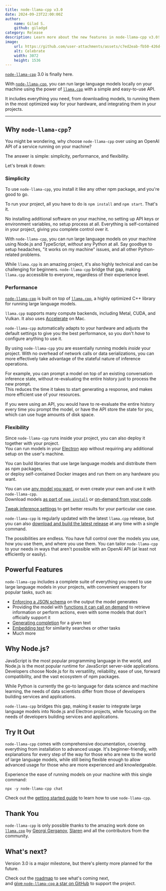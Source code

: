 ```yaml
---
title: node-llama-cpp v3.0
date: 2024-09-23T22:00:00Z
author:
    name: Gilad S.
    github: giladgd
category: Release
description: Learn more about the new features in node-llama-cpp v3.0!
image:
    url: https://github.com/user-attachments/assets/c7ed2eab-fb50-426d-9019-aed40147f30e
    alt: Celebrate
    width: 3072
    height: 1536
---
```

[`node-llama-cpp`](https://node-llama-cpp.withcat.ai) 3.0 is finally here.

With [`node-llama-cpp`](https://node-llama-cpp.withcat.ai), you can run large language models locally on your machine using the power of [`llama.cpp`](https://github.com/ggerganov/llama.cpp) with a simple and easy-to-use API.

It includes everything you need, from downloading models, to running them in the most optimized way for your hardware, and integrating them in your projects.

---

## Why `node-llama-cpp`?
You might be wondering, why choose `node-llama-cpp` over using an OpenAI API of a service running on your machine?

The answer is simple: simplicity, performance, and flexibility.

Let's break it down:

### Simplicity
To use `node-llama-cpp`, you install it like any other npm package, and you're good to go.

To run your project, all you have to do is `npm install` and `npm start`. That's it.

No installing additional software on your machine, no setting up API keys or environment variables, no setup process at all.
Everything is self-contained in your project, giving you complete control over it.

With `node-llama-cpp`, you can run large language models on your machine using Node.js and TypeScript, _without_ any Python at all.
Say goodbye to setup headaches, "it works on my machine" issues, and all other Python-related problems.

While `llama.cpp` is an amazing project, it's also highly technical and can be challenging for beginners.
`node-llama-cpp` bridge that gap, making `llama.cpp` accessible to everyone, regardless of their experience level.

### Performance
[`node-llama-cpp`](https://node-llama-cpp.withcat.ai) is built on top of [`llama.cpp`](https://github.com/ggerganov/llama.cpp), a highly optimized C++ library for running large language models.

`llama.cpp` supports many compute backends, including Metal, CUDA, and Vulkan. It also uses [Accelerate](https://developer.apple.com/accelerate/) on Mac.

`node-llama-cpp` automatically adapts to your hardware and adjusts the default settings to give you the best performance,
so you don't _have_ to configure anything to use it.

By using `node-llama-cpp` you are essentially running models _inside_ your project.
With no overhead of network calls or data serializations,
you can more effectively take advantage of the stateful nature of inference operations.

For example, you can prompt a model on top of an existing conversation inference state,
without re-evaluating the entire history just to process the new prompt.
<br/>
This reduces the time it takes to start generating a response, and makes more efficient use of your resources.

If you were using an API, you would have to re-evaluate the entire history every time you prompt the model,
or have the API store the state for you, which can use huge amounts of disk space.

### Flexibility
Since `node-llama-cpp` runs inside your project, you can also deploy it together with your project.
<br/>
You can run models in your [Electron](../guide/electron.md) app without requiring any additional setup on the user's machine.

You can build libraries that use large language models and distribute them as npm packages,
<br/>
or deploy self-contained Docker images and run them on any hardware you want.

You can use [any model you want](../guide/choosing-a-model.md), or even create your own and use it with `node-llama-cpp`.
<br/>
Download models [as part of `npm install`](../guide/downloading-models.md) or [on-demand from your code](../guide/downloading-models.md#programmatic).

[Tweak inference settings](../guide/chat-session.md#repeat-penalty) to get better results for your particular use case.

`node-llama-cpp` is regularly updated with the latest `llama.cpp` release,
but you can also [download and build the latest release](../guide/building-from-source.md#download-new-release) at any time with a single command.

The possibilities are endless.
You have full control over the models you use, how you use them, and where you use them.
You can tailor `node-llama-cpp` to your needs in ways that aren't possible with an OpenAI API (at least not efficiently or easily).

## Powerful Features
`node-llama-cpp` includes a complete suite of everything you need to use large language models in your projects,
with convenient wrappers for popular tasks, such as:
* [Enforcing a JSON schema](../guide/chat-session.md#response-json-schema) on the output the model generates
* Providing the model with [functions it can call on demand](../guide/chat-session.md#function-calling) to retrieve information or perform actions, even with some models that don't officially support it
* [Generating completion](../guide/text-completion.md) for a given text
* [Embedding text](../guide/embedding.md) for similarity searches or other tasks
* Much more

## Why Node.js?
JavaScript is the most popular programming language in the world, and Node.js is the most popular runtime for JavaScript server-side applications.
Developers choose Node.js for its versatility, reliability, ease of use, forward compatibility, and the vast ecosystem of npm packages.

While Python is currently the go-to language for data science and machine learning,
the needs of data scientists differ from those of developers building services and applications.

`node-llama-cpp` bridges this gap, making it easier to integrate large language models into Node.js and Electron projects,
while focusing on the needs of developers building services and applications.

## Try It Out
`node-llama-cpp` comes with comprehensive documentation, covering everything from installation to advanced usage.
It's beginner-friendly, with explanations for every step of the way for those who are new to the world of large language models,
while still being flexible enough to allow advanced usage for those who are more experienced and knowledgeable.

Experience the ease of running models on your machine with this single command:
```shell
npx -y node-llama-cpp chat
```

Check out the [getting started guide](../guide/index.md) to learn how to use `node-llama-cpp`.

## Thank You
`node-llama-cpp` is only possible thanks to the amazing work done on [`llama.cpp`](https://github.com/ggerganov/llama.cpp) by [Georgi Gerganov](https://github.com/ggerganov), [Slaren](https://github.com/slaren) and all the contributors from the community.

## What's next?
Version 3.0 is a major milestone, but there's plenty more planned for the future.

Check out the [roadmap](https://github.com/orgs/withcatai/projects/1) to see what's coming next,
<br />
and [give `node-llama-cpp` a star on GitHub](https://github.com/withcatai/node-llama-cpp) to support the project.
